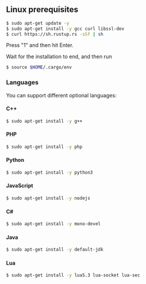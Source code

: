 ## Linux prerequisites

```bash
$ sudo apt-get update -y
$ sudo apt-get install -y gcc curl libssl-dev
$ curl https://sh.rustup.rs -sSf | sh
```
Press "1" and then hit Enter.

Wait for the installation to end, and then run
```bash
$ source $HOME/.cargo/env
```

### Languages

You can support different optional languages:

#### C++

```bash
$ sudo apt-get install -y g++
```

#### PHP

```bash
$ sudo apt-get install -y php
```

#### Python

```bash
$ sudo apt-get install -y python3
```

#### JavaScript

```bash
$ sudo apt-get install -y nodejs
```

#### C#

```bash
$ sudo apt-get install -y mono-devel
```

#### Java

```bash
$ sudo apt-get install -y default-jdk
```

#### Lua

```bash
$ sudo apt-get install -y lua5.3 lua-socket lua-sec
```
